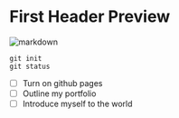 # First Header Preview
![markdown](https://www.freecodecamp.org/news/content/images/2022/08/Markdown-cheatsheet.png)


```
git init
git status
```

- [ ] Turn on github pages
- [ ] Outline my portfolio
- [ ] Introduce myself to the world
